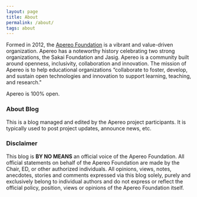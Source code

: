 ```yaml
---
layout: page
title: About
permalink: /about/
tags: about
---
```


Formed in 2012, the [Apereo Foundation](https://www.apereo.org) is a vibrant and value-driven organization. Apereo has a noteworthy history celebrating two strong organizations, the Sakai Foundation and Jasig. Apereo is a community built around openness, inclusivity, collaboration and innovation. The mission of Apereo is to help educational organizations “collaborate to foster, develop, and sustain open technologies and innovation to support learning, teaching, and research." 

Apereo is 100% open.

### About Blog

This is a blog managed and edited by the Apereo project participants. It is typically used to post project updates, announce news, etc.

### Disclaimer

This blog is **BY NO MEANS** an official voice of the Apereo Foundation. All official statements on behalf of the Apereo Foundation are made by the Chair, ED, or other authorized individuals. All opinions, views, notes, anecdotes, stories and comments expressed via this blog solely, purely and exclusively belong to individual authors and do not express or reflect the official policy, position, views or opinions of the Apereo Foundation itself.
